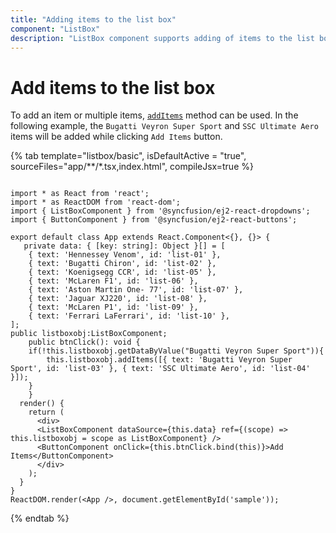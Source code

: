 ```yaml
---
title: "Adding items to the list box"
component: "ListBox"
description: "ListBox component supports adding of items to the list box."
---
```


# Add items to the list box

To add an item or multiple items, [`addItems`](../api/list-box/#additems) method can be used. In the following example, the `Bugatti Veyron Super Sport` and `SSC Ultimate Aero` items will be added while clicking `Add Items` button.

{% tab template="listbox/basic", isDefaultActive = "true", sourceFiles="app/**/*.tsx,index.html", compileJsx=true %}

```tsx

import * as React from 'react';
import * as ReactDOM from 'react-dom';
import { ListBoxComponent } from '@syncfusion/ej2-react-dropdowns';
import { ButtonComponent } from '@syncfusion/ej2-react-buttons';

export default class App extends React.Component<{}, {}> {
   private data: { [key: string]: Object }[] = [
    { text: 'Hennessey Venom', id: 'list-01' },
    { text: 'Bugatti Chiron', id: 'list-02' },
    { text: 'Koenigsegg CCR', id: 'list-05' },
    { text: 'McLaren F1', id: 'list-06' },
    { text: 'Aston Martin One- 77', id: 'list-07' },
    { text: 'Jaguar XJ220', id: 'list-08' },
    { text: 'McLaren P1', id: 'list-09' },
    { text: 'Ferrari LaFerrari', id: 'list-10' },
];
public listboxobj:ListBoxComponent;
    public btnClick(): void {
    if(!this.listboxobj.getDataByValue("Bugatti Veyron Super Sport")){
        this.listboxobj.addItems([{ text: 'Bugatti Veyron Super Sport', id: 'list-03' }, { text: 'SSC Ultimate Aero', id: 'list-04' }]);
    }
    }
  render() {
    return (
      <div>
      <ListBoxComponent dataSource={this.data} ref={(scope) => this.listboxobj = scope as ListBoxComponent} />
      <ButtonComponent onClick={this.btnClick.bind(this)}>Add Items</ButtonComponent>
      </div>
    );
  }
}
ReactDOM.render(<App />, document.getElementById('sample'));

```

{% endtab %}